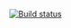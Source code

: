 [![Build status](https://ci.appveyor.com/api/projects/status/lkaq6hwmx9cbuax1?svg=true)](https://ci.appveyor.com/project/chashnikova-as/card-delivery)
